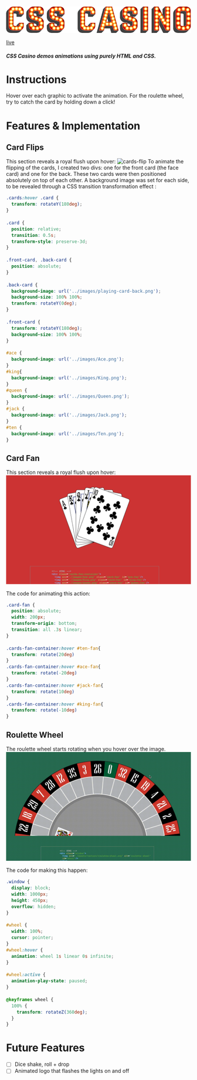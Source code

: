 ![casino-logo](./assets/images/css-casino_header-art_on.png)


[live](https://gpatuwo.github.io/css-casino/)

##### CSS Casino demos animations using purely HTML and CSS.

# Instructions
Hover over each graphic to activate the animation. For the roulette wheel, try to catch the card by holding down a click!

# Features & Implementation

## Card Flips
This section reveals a royal flush upon hover:
![cards-flip](./docs/cards_flip.gif)
To animate the flipping of the cards, I created two divs: one for the front card (the face card) and one for the back. These two cards were then positioned absolutely on top of each other. A background image was set for each side, to be revealed through a CSS transition transformation effect :
``` css
.cards:hover .card {
  transform: rotateY(180deg);
}

.card {
  position: relative;
  transition: 0.5s;
  transform-style: preserve-3d;
}

.front-card, .back-card {
  position: absolute;
}

.back-card {
  background-image: url('../images/playing-card-back.png');
  background-size: 100% 100%;
  transform: rotateY(0deg);
}

.front-card {
  transform: rotateY(180deg);
  background-size: 100% 100%;
}

#ace {
  background-image: url('../images/Ace.png');
}
#king{
  background-image: url('../images/King.png');
}
#queen {
  background-image: url('../images/Queen.png');
}
#jack {
  background-image: url('../images/Jack.png');
}
#ten {
  background-image: url('../images/Ten.png');
}
```
## Card Fan
This section reveals a royal flush upon hover:
![cards-fan](./docs/card-fan-screen.png)

The code for animating this action:
``` css
.card-fan {
  position: absolute;
  width: 200px;
  transform-origin: bottom;
  transition: all .3s linear;
}

.cards-fan-container:hover #ten-fan{
  transform: rotate(20deg)
}
.cards-fan-container:hover #ace-fan{
  transform: rotate(-20deg)
}
.cards-fan-container:hover #jack-fan{
  transform: rotate(10deg)
}
.cards-fan-container:hover #king-fan{
  transform: rotate(-10deg)
}
```

## Roulette Wheel
The roulette wheel starts rotating when you hover over the image.
![roulette](/docs/roulette_spin.gif)

The code for making this happen:
``` css
.window {
  display: block;
  width: 1000px;
  height: 450px;
  overflow: hidden;
}

#wheel {
  width: 100%;
  cursor: pointer;
}
#wheel:hover {
  animation: wheel 1s linear 0s infinite;
}

#wheel:active {
  animation-play-state: paused;
}

@keyframes wheel {
  100% {
    transform: rotateZ(360deg);
  }
}
```
# Future Features
- [ ] Dice shake, roll + drop
- [ ] Animated logo that flashes the lights on and off
